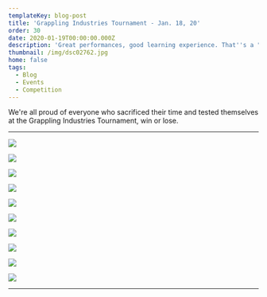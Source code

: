 ```yaml
---
templateKey: blog-post
title: 'Grappling Industries Tournament - Jan. 18, 20'
order: 30
date: 2020-01-19T00:00:00.000Z
description: 'Great performances, good learning experience. That''s a "W" in our book! '
thumbnail: /img/dsc02762.jpg
home: false
tags:
  - Blog
  - Events
  - Competition
---
```


We're all proud of everyone who sacrificed their time and tested themselves at the Grappling Industries Tournament, win or lose.

---

![](/img/dsc03189.jpg)

![](/img/dsc03289.jpg)

![](/img/dsc02839.jpg)

![](/img/dsc02939.jpg)

![](/img/dsc02960.jpg)

![](/img/dsc03088.jpg)

![](/img/dsc03093.jpg)

![](/img/dsc03096.jpg)

![](/img/dsc02997.jpg)

![](/img/dsc03009.jpg)

---
